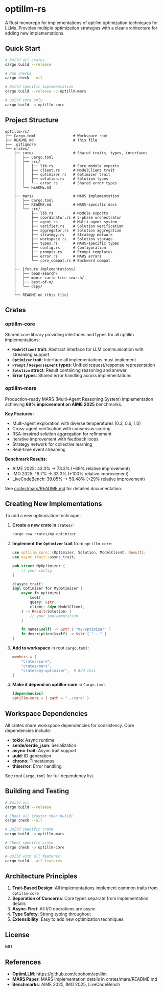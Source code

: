 # optillm-rs

A Rust monorepo for implementations of optillm optimization techniques for LLMs. Provides multiple optimization strategies with a clear architecture for adding new implementations.

## Quick Start

```bash
# Build all crates
cargo build --release

# Run checks
cargo check --all

# Build specific implementation
cargo build --release -p optillm-mars

# Build core only
cargo build -p optillm-core
```

## Project Structure

```
optillm-rs/
├── Cargo.toml                 # Workspace root
├── README.md                  # This file
├── .gitignore
└── crates/
    ├── core/                  # Shared traits, types, interfaces
    │   ├── Cargo.toml
    │   ├── src/
    │   │   ├── lib.rs         # Core module exports
    │   │   ├── client.rs      # ModelClient trait
    │   │   ├── optimizer.rs   # Optimizer trait
    │   │   ├── solution.rs    # Solution types
    │   │   └── error.rs       # Shared error types
    │   └── README.md
    │
    ├── mars/                  # MARS implementation
    │   ├── Cargo.toml
    │   ├── README.md          # MARS-specific docs
    │   └── src/
    │       ├── lib.rs         # Module exports
    │       ├── coordinator.rs # 5-phase orchestrator
    │       ├── agent.rs       # Multi-agent system
    │       ├── verifier.rs    # Solution verification
    │       ├── aggregator.rs  # Solution aggregation
    │       ├── strategy.rs    # Strategy network
    │       ├── workspace.rs   # Solution storage
    │       ├── types.rs       # MARS-specific types
    │       ├── config.rs      # Configuration
    │       ├── prompts.rs     # Prompt templates
    │       ├── error.rs       # MARS errors
    │       └── core_compat.rs # Backward compat
    │
    ├── [future implementations]
    │   ├── beam-search/
    │   ├── monte-carlo-tree-search/
    │   ├── best-of-n/
    │   └── dspy/
    │
    └── README.md (this file)
```

## Crates

### optillm-core

Shared core library providing interfaces and types for all optillm implementations:

- **`ModelClient` trait**: Abstract interface for LLM communication with streaming support
- **`Optimizer` trait**: Interface all implementations must implement
- **`Prompt` / `ResponseEvent` types**: Unified request/response representation
- **`Solution` struct**: Result containing reasoning and answer
- **Error types**: Shared error handling across implementations

### optillm-mars

Production-ready MARS (Multi-Agent Reasoning System) implementation achieving **69% improvement on AIME 2025** benchmarks.

**Key Features:**
- Multi-agent exploration with diverse temperatures [0.3, 0.6, 1.0]
- Cross-agent verification with consensus scoring
- RSA-inspired solution aggregation for refinement
- Iterative improvement with feedback loops
- Strategy network for collective learning
- Real-time event streaming

**Benchmark Results:**
- AIME 2025: 43.3% → 73.3% (+69% relative improvement)
- IMO 2025: 16.7% → 33.3% (+100% relative improvement)
- LiveCodeBench: 39.05% → 50.48% (+29% relative improvement)

See [crates/mars/README.md](crates/mars/README.md) for detailed documentation.

## Creating New Implementations

To add a new optimization technique:

1. **Create a new crate in `crates/`**:
   ```bash
   cargo new crates/my-optimizer
   ```

2. **Implement the `Optimizer` trait** from `optillm-core`:
   ```rust
   use optillm_core::{Optimizer, Solution, ModelClient, Result};
   use async_trait::async_trait;

   pub struct MyOptimizer {
       // your config
   }

   #[async_trait]
   impl Optimizer for MyOptimizer {
       async fn optimize(
           &self,
           query: &str,
           client: &dyn ModelClient,
       ) -> Result<Solution> {
           // your implementation
       }

       fn name(&self) -> &str { "my-optimizer" }
       fn description(&self) -> &str { "..." }
   }
   ```

3. **Add to workspace** in root `Cargo.toml`:
   ```toml
   members = [
       "crates/core",
       "crates/mars",
       "crates/my-optimizer",  # Add this
   ]
   ```

4. **Make it depend on optillm-core** in `Cargo.toml`:
   ```toml
   [dependencies]
   optillm-core = { path = "../core" }
   ```

## Workspace Dependencies

All crates share workspace dependencies for consistency. Core dependencies include:

- **tokio**: Async runtime
- **serde/serde_json**: Serialization
- **async-trait**: Async trait support
- **uuid**: ID generation
- **chrono**: Timestamps
- **thiserror**: Error handling

See root `Cargo.toml` for full dependency list.

## Building and Testing

```bash
# Build all
cargo build --release

# Check all (faster than build)
cargo check --all

# Build specific crate
cargo build -p optillm-mars

# Check specific crate
cargo check -p optillm-core

# Build with all features
cargo build --all-features
```

## Architecture Principles

1. **Trait-Based Design**: All implementations implement common traits from `optillm-core`
2. **Separation of Concerns**: Core types separate from implementation details
3. **Async-First**: All I/O operations are async
4. **Type Safety**: Strong typing throughout
5. **Extensibility**: Easy to add new optimization techniques

## License

MIT

## References

- **OptimLLM**: https://github.com/coohom/optillm
- **MARS Paper**: MARS implementation details in crates/mars/README.md
- **Benchmarks**: AIME 2025, IMO 2025, LiveCodeBench
